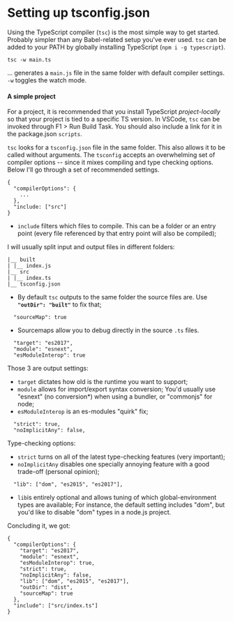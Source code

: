 # Setting up tsconfig.json

Using the TypeScript compiler \(`tsc`\) is the most simple way to get started. Probably simpler than any Babel-related setup you've ever used. `tsc` can be added to your PATH by globally installing TypeScript \(`npm i -g typescript`\).

```text
tsc -w main.ts
```

... generates a `main.js` file in the same folder with default compiler settings. `-w` toggles the watch mode.

#### A simple project

For a project, it is recommended that you install TypeScript _project-locally_ so that your project is tied to a specific TS version. In VSCode, `tsc` can be invoked through F1 &gt; Run Build Task. You should also include a link for it in the package.json `scripts`.

`tsc` looks for a `tsconfig.json` file in the same folder. This also allows it to be called without arguments. The `tsconfig` accepts an overwhelming set of compiler options -- since it mixes compiling and type checking options. Below I'll go through a set of recommended settings.

```text
{
  "compilerOptions": {
    ...
  },
  "include: ["src"]
}
```

* `include` filters which files to compile. This can be a folder or an entry point \(every file referenced by that entry point will also be compiled\);

I will usually split input and output files in different folders:

```text
|__ built
| |__ index.js
|__ src
| |__ index.ts
|__ tsconfig.json
```

* By default `tsc` outputs to the same folder the source files are. Use **`"outDir": "built"`** to fix that;

```text
  "sourceMap": true
```

* Sourcemaps allow you to debug directly in the source `.ts` files.

```text
  "target": "es2017",
  "module": "esnext",
  "esModuleInterop": true
```

Those 3 are output settings:

* `target` dictates how old is the runtime you want to support;
* `module` allows for import/export syntax conversion; You'd usually use "esnext" \(no conversion\*\) when using a bundler, or "commonjs" for node;
* `esModuleInterop` is an es-modules "quirk" fix;

```text
  "strict": true,
  "noImplicitAny": false,
```

Type-checking options:

* `strict` turns on all of the latest type-checking features \(very important\);
* `noImplicitAny` disables one specially annoying feature with a good trade-off \(personal opinion\);

```text
  "lib": ["dom", "es2015", "es2017"],
```

* `lib`is entirely optional and allows tuning of which global-environment types are available; For instance, the default setting includes "dom", but you'd like to disable "dom" types in a node.js project.

Concluding it, we got:

```text
{
  "compilerOptions": {
    "target": "es2017",
    "module": "esnext",
    "esModuleInterop": true,
    "strict": true,
    "noImplicitAny": false,
    "lib": ["dom", "es2015", "es2017"],
    "outDir": "dist",
    "sourceMap": true
  },
  "include": ["src/index.ts"]
}
```


